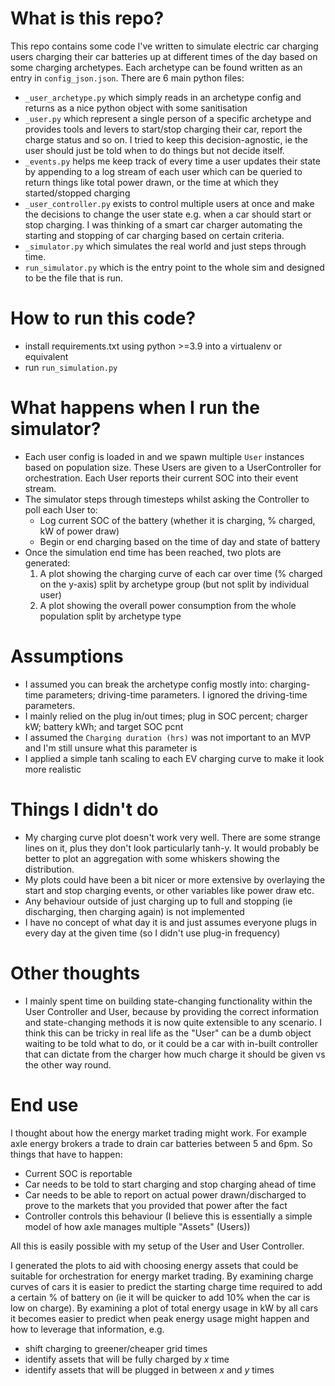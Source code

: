 # What is this repo?
This repo contains some code I've written to simulate electric car charging
users charging their car batteries up at different times of the day based on
some charging archetypes. Each archetype can be found written as an entry
in `config_json.json`. There are 6 main python files:

- `_user_archetype.py` which simply reads in an archetype config and returns
as a nice python object with some sanitisation
- `_user.py` which represent a single person of a specific archetype and
provides tools and levers to start/stop charging their car, report the charge
status and so on. I tried to keep this decision-agnostic, ie the user should
just be told when to do things but not decide itself.
- `_events.py` helps me keep track of every time a user updates their state
by appending to a log stream of each user which can be queried to return
things like total power drawn, or the time at which they started/stopped
charging
- `_user_controller.py` exists to control multiple users at once and make the
decisions to change the user state e.g. when a car should start or stop
charging. I was thinking of a smart car charger automating the starting and
stopping of car charging based on certain criteria.
- `_simulator.py` which simulates the real world and just steps through time.
- `run_simulator.py` which is the entry point to the whole sim and designed
to be the file that is run.

# How to run this code?
- install requirements.txt using python >=3.9 into a virtualenv or equivalent
- run `run_simulation.py`

# What happens when I run the simulator?
- Each user config is loaded in and we spawn multiple `User` instances
based on population size. These Users are given to a UserController
for orchestration. Each User reports their current SOC into their event
stream.
- The simulator steps through timesteps whilst asking the Controller to
poll each User to:
  - Log current SOC of the battery (whether it is charging, % charged, kW of power draw)
  - Begin or end charging based on the time of day and state of battery
- Once the simulation end time has been reached, two plots are generated:
  1. A plot showing the charging curve of each car over time (% charged on the y-axis) split by archetype group (but not split by individual user)
  2. A plot showing the overall power consumption from the whole population split by archetype type

# Assumptions
- I assumed you can break the archetype config mostly into: charging-time
parameters; driving-time parameters. I ignored the driving-time parameters.
- I mainly relied on the plug in/out times; plug in SOC percent; charger kW; battery kWh; and target SOC pcnt
- I assumed the `Charging duration (hrs)` was not important to an MVP and I'm still unsure what this parameter is
- I applied a simple tanh scaling to each EV charging curve to make it look more realistic

# Things I didn't do
- My charging curve plot doesn't work very well. There are some strange lines on it, plus they don't look particularly tanh-y. It would probably be better to plot an aggregation with some whiskers showing the distribution.
- My plots could have been a bit nicer or more extensive by overlaying the start and stop charging events, or other variables like power draw etc.
- Any behaviour outside of just charging up to full and stopping (ie discharging, then charging again) is not implemented
- I have no concept of what day it is and just assumes everyone plugs in every day at the given time (so I didn't use plug-in frequency)

# Other thoughts
- I mainly spent time on building state-changing functionality within the User Controller and User, because by providing the correct information and state-changing methods it is now quite extensible to any scenario. I think this can be tricky in real life as the "User" can be a dumb object waiting to be told what to do, or it could be a car with in-built controller that can dictate from the charger how much charge it should be given vs the other way round.

# End use
I thought about how the energy market trading might work. For example
axle energy brokers a trade to drain car batteries between 5 and 6pm. So
things that have to happen:
- Current SOC is reportable
- Car needs to be told to start charging and stop charging ahead of time
- Car needs to be able to report on actual power drawn/discharged to
prove to the markets that you provided that power after the fact
- Controller controls this behaviour (I believe this is essentially a simple model of how axle manages multiple "Assets" (Users))

All this is easily possible with my setup of the User and User Controller.


I generated the plots to aid with choosing energy assets that could be suitable
for orchestration for energy market trading. By examining charge curves
of cars it is easier to predict the starting charge time required to add a certain
% of battery on (ie it will be quicker to add 10% when the car is low on charge).
By examining a plot of total energy usage in kW by all cars it becomes easier
to predict when peak energy usage might happen and how to leverage that
information, e.g.
- shift charging to greener/cheaper grid times
- identify assets that will be fully charged by _x_ time
- identify assets that will be plugged in between _x_ and _y_ times
